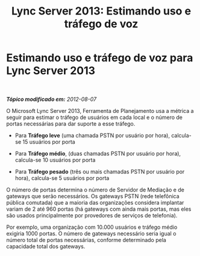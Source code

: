 ﻿---
title: 'Lync Server 2013: Estimando uso e tráfego de voz'
TOCTitle: Estimando uso e tráfego de voz
ms:assetid: 621b08fb-f894-4d91-ac38-e443401b098b
ms:mtpsurl: https://technet.microsoft.com/pt-br/library/Gg398439(v=OCS.15)
ms:contentKeyID: 49306895
ms.date: 05/19/2016
mtps_version: v=OCS.15
ms.translationtype: HT
---

# Estimando uso e tráfego de voz para Lync Server 2013

 

_**Tópico modificado em:** 2012-08-07_

O Microsoft Lync Server 2013, Ferramenta de Planejamento usa a métrica a seguir para estimar o tráfego de usuários em cada local e o número de portas necessárias para dar suporte a esse tráfego.

  -   
    Para **Tráfego leve** (uma chamada PSTN por usuário por hora), calcula-se 15 usuários por porta

  -   
    Para **Tráfego médio**, (duas chamadas PSTN por usuário por hora), calcula-se 10 usuários por porta

  -   
    Para **Tráfego pesado** (três ou mais chamadas PSTN por usuário por hora), calcula-se 5 usuários por porta

O número de portas determina o número de Servidor de Mediação e de gateways que serão necessários. Os gateways PSTN (rede telefônica pública comutada) que a maioria das organizações considera implantar variam de 2 até 960 portas (há gateways com ainda mais portas, mas eles são usados principalmente por provedores de serviços de telefonia).

Por exemplo, uma organização com 10.000 usuários e tráfego médio exigiria 1000 portas. O número de gateways necessário seria igual o número total de portas necessárias, conforme determinado pela capacidade total dos gateways.


